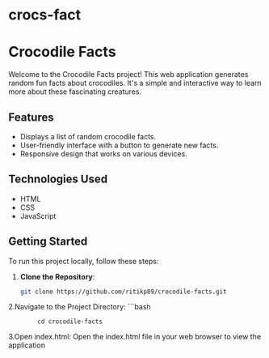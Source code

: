 # crocs-fact
# Crocodile Facts

Welcome to the Crocodile Facts project! This web application generates random fun facts about crocodiles. It's a simple and interactive way to learn more about these fascinating creatures.

## Features

- Displays a list of random crocodile facts.
- User-friendly interface with a button to generate new facts.
- Responsive design that works on various devices.

## Technologies Used

- HTML
- CSS
- JavaScript

## Getting Started

To run this project locally, follow these steps:

1. **Clone the Repository**:
   ```bash
   git clone https://github.com/ritikp89/crocodile-facts.git
2.Navigate to the Project Directory:
            ```bash
            
            cd crocodile-facts
3.Open index.html:
Open the index.html file in your web browser to view the application
